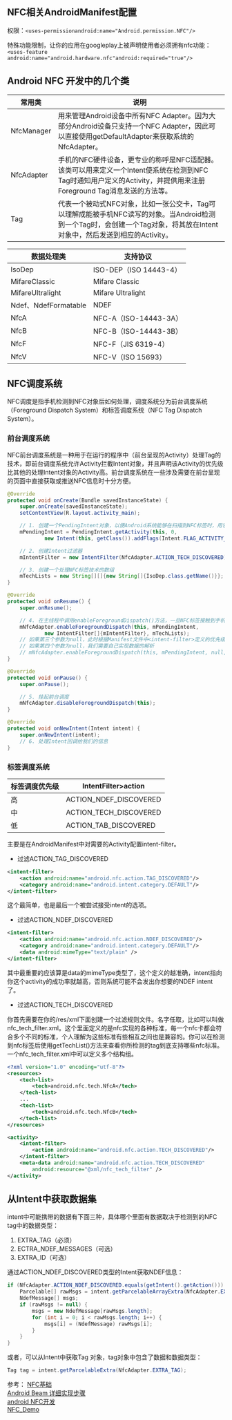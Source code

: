 ## NFC相关AndroidManifest配置

权限：`<uses-permissionandroid:name="Android.permission.NFC"/>`

特殊功能限制，让你的应用在googleplay上被声明使用者必须拥有nfc功能：`<uses-feature android:name="android.hardware.nfc"android:required="true"/>`


## Android NFC 开发中的几个类

|常用类|说明|
|--|--|
|NfcManager|用来管理Android设备中所有NFC Adapter。因为大部分Android设备只支持一个NFC Adapter，因此可以直接使用getDefaultAdapter来获取系统的NfcAdapter。|
|NfcAdapter|手机的NFC硬件设备，更专业的称呼是NFC适配器。该类可以用来定义一个Intent使系统在检测到NFC Tag时通知用户定义的Activity，并提供用来注册Foreground Tag消息发送的方法等。|
|Tag|代表一个被动式NFC对象，比如一张公交卡，Tag可以理解成能被手机NFC读写的对象。当Android检测到一个Tag时，会创建一个Tag对象，将其放在Intent对象中，然后发送到相应的Activity。|

|数据处理类|支持协议|
|--|--|
|IsoDep|ISO-DEP（ISO 14443-4）|
|MifareClassic|Mifare Classic|
|MifareUltralight|Mifare Ultralight|
|Ndef、NdefFormatable|NDEF|
|NfcA|NFC-A（ISO-14443-3A）|
|NfcB|NFC-B（ISO-14443-3B）|
|NfcF|NFC-F（JIS 6319-4）|
|NfcV|NFC-V（ISO 15693）|

## NFC调度系统

NFC调度是指手机检测到NFC对象后如何处理，调度系统分为前台调度系统（Foreground Dispatch System）和标签调度系统（NFC Tag Dispatch System）。

### 前台调度系统

NFC前台调度系统是一种用于在运行的程序中（前台呈现的Activity）处理Tag的技术，即前台调度系统允许Activity拦截Intent对象，并且声明该Activity的优先级比其他的处理Intent对象的Activity高。前台调度系统在一些涉及需要在前台呈现的页面中直接获取或推送NFC信息时十分方便。

```java
@Override
protected void onCreate(Bundle savedInstanceState) {
    super.onCreate(savedInstanceState);
    setContentView(R.layout.activity_main);

    // 1. 创建一个PendingIntent对象，以便Android系统能够在扫描到NFC标签时，用它来封装NFC标签的详细信息
    mPendingIntent = PendingIntent.getActivity(this, 0, 
            new Intent(this, getClass()).addFlags(Intent.FLAG_ACTIVITY_SINGLE_TOP), 0);

    // 2. 创建Intent过滤器
    mIntentFilter = new IntentFilter(NfcAdapter.ACTION_TECH_DISCOVERED);

    // 3. 创建一个处理NFC标签技术的数组
    mTechLists = new String[][]{new String[]{IsoDep.class.getName()}};
}

@Override
protected void onResume() {
    super.onResume();

    // 4. 在主线程中调用enableForegroundDispatch()方法，一旦NFC标签接触到手机，这个方法就会被激活
    mNfcAdapter.enableForegroundDispatch(this, mPendingIntent, 
            new IntentFilter[]{mIntentFilter}, mTechLists);
    // 如果第三个参数为null，此时根据Manifest文件中<intent-filter>定义的优先级处理
    // 如果第四个参数为null，我们需要自己实现数据的解析
    // mNfcAdapter.enableForegroundDispatch(this, mPendingIntent, null, null);
}

@Override
protected void onPause() {
    super.onPause();

    // 5. 挂起前台调度
    mNfcAdapter.disableForegroundDispatch(this);
}

@Override
protected void onNewIntent(Intent intent) {
    super.onNewIntent(intent);
    // 6. 处理Intent回调给我们的信息
}
```

### 标签调度系统

|标签调度优先级|IntentFilter>action|
|--|--|
|高|ACTION_NDEF_DISCOVERED|
|中|ACTION_TECH_DISCOVERED|
|低|ACTION_TAB_DISCOVERED|

主要是在AndroidManifest中对需要的Activity配置intent-filter。

* 过滤ACTION_TAG_DISCOVERED
```xml
<intent-filter>
    <action android:name="android.nfc.action.TAG_DISCOVERED"/>
    <category android:name="android.intent.category.DEFAULT"/>
</intent-filter>
```
这个最简单，也是最后一个被尝试接受intent的选项。

* 过滤ACTION_NDEF_DISCOVERED
```xml
<intent-filter>
    <action android:name="android.nfc.action.NDEF_DISCOVERED"/>
    <category android:name="android.intent.category.DEFAULT"/>
    <data android:mimeType="text/plain" />
</intent-filter>
```
其中最重要的应该算是data的mimeType类型了，这个定义的越准确，intent指向你这个activity的成功率就越高，否则系统可能不会发出你想要的NDEF intent了。

* 过滤ACTION_TECH_DISCOVERED

你首先需要在你的<project-path>/res/xml下面创建一个过滤规则文件。名字任取，比如可以叫做nfc_tech_filter.xml。这个里面定义的是nfc实现的各种标准，每一个nfc卡都会符合多个不同的标准，个人理解为这些标准有些相互之间也是兼容的。你可以在检测到nfc标签后使用getTechList()方法来查看你所检测的tag到底支持哪些nfc标准。一个nfc_tech_filter.xml中可以定义多个<tech-list>结构组。

```xml
<?xml version="1.0" encoding="utf-8"?>
<resources>
    <tech-list>
        <tech>android.nfc.tech.NfcA</tech>
    </tech-list>
    ...
    <tech-list>
        <tech>android.nfc.tech.NfcB</tech>
    </tech-list>
</resources>
```

```xml
<activity>
    <intent-filter>
        <action android:name="android.nfc.action.TECH_DISCOVERED"/>
    </intent-filter>
    <meta-data android:name="android.nfc.action.TECH_DISCOVERED"
        android:resource="@xml/nfc_tech_filter" />
</activity>
```

## 从Intent中获取数据集

intent中可能携带的数据有下面三种，具体哪个里面有数据取决于检测到的NFC tag中的数据类型：

1. EXTRA_TAG（必须）
2. ECTRA_NDEF_MESSAGES（可选）
3. EXTRA_ID（可选）

通过ACTION_NDEF_DISCOVERED类型的Intent获取NDEF信息：
```java
if (NfcAdapter.ACTION_NDEF_DISCOVERED.equals(getIntent().getAction())) {
    Parcelable[] rawMsgs = intent.getParcelableArrayExtra(NfcAdapter.EXTRA_NDEF_MESSAGES);
    NdefMessage[] msgs;
    if (rawMsgs != null) {
        msgs = new NdefMessage[rawMsgs.length];
        for (int i = 0; i < rawMsgs.length; i++) {
            msgs[i] = (NdefMessage) rawMsgs[i];
        }
    }
}
```

或者，可以从Intent中获取Tag 对象，tag对象中包含了数据和数据类型：

```java
Tag tag = intent.getParcelableExtra(NfcAdapter.EXTRA_TAG);
```

参考：
[NFC基础](http://blog.csdn.net/zoeice/article/details/9714867)  
[Android Beam 详细实现步骤](http://blog.csdn.net/kehrwang/article/details/9904161)  
[android NFC开发](http://blog.csdn.net/qq_16064871/article/details/50166841)  
[NFC_Demo](https://github.com/fangmd/NFC_Demo/blob/master/app/src/main/java/com/doublefang/nfcdemo/tech/FeliCa.java)